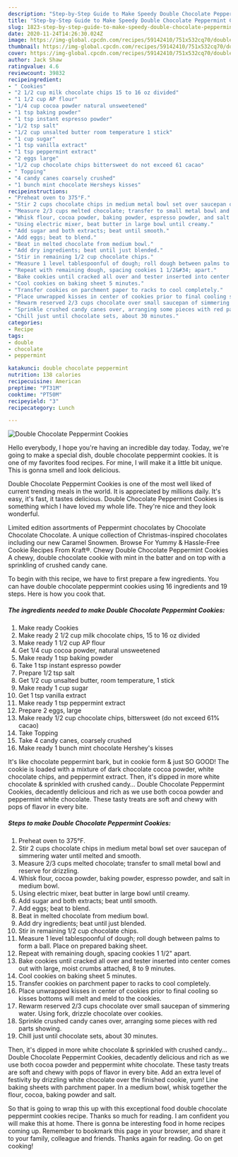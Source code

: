 ```yaml
---
description: "Step-by-Step Guide to Make Speedy Double Chocolate Peppermint Cookies"
title: "Step-by-Step Guide to Make Speedy Double Chocolate Peppermint Cookies"
slug: 1823-step-by-step-guide-to-make-speedy-double-chocolate-peppermint-cookies
date: 2020-11-24T14:26:30.024Z
image: https://img-global.cpcdn.com/recipes/59142410/751x532cq70/double-chocolate-peppermint-cookies-recipe-main-photo.jpg
thumbnail: https://img-global.cpcdn.com/recipes/59142410/751x532cq70/double-chocolate-peppermint-cookies-recipe-main-photo.jpg
cover: https://img-global.cpcdn.com/recipes/59142410/751x532cq70/double-chocolate-peppermint-cookies-recipe-main-photo.jpg
author: Jack Shaw
ratingvalue: 4.6
reviewcount: 39832
recipeingredient:
- " Cookies"
- "2 1/2 cup milk chocolate chips 15 to 16 oz divided"
- "1 1/2 cup AP flour"
- "1/4 cup cocoa powder natural unsweetened"
- "1 tsp baking powder"
- "1 tsp instant espresso powder"
- "1/2 tsp salt"
- "1/2 cup unsalted butter room temperature 1 stick"
- "1 cup sugar"
- "1 tsp vanilla extract"
- "1 tsp peppermint extract"
- "2 eggs large"
- "1/2 cup chocolate chips bittersweet do not exceed 61 cacao"
- " Topping"
- "4 candy canes coarsely crushed"
- "1 bunch mint chocolate Hersheys kisses"
recipeinstructions:
- "Preheat oven to 375°F."
- "Stir 2 cups chocolate chips in medium metal bowl set over saucepan of simmering water until melted and smooth."
- "Measure 2/3 cups melted chocolate; transfer to small metal bowl and reserve for drizzling."
- "Whisk flour, cocoa powder, baking powder, espresso powder, and salt in medium bowl."
- "Using electric mixer, beat butter in large bowl until creamy."
- "Add sugar and both extracts; beat until smooth."
- "Add eggs; beat to blend."
- "Beat in melted chocolate from medium bowl."
- "Add dry ingredients; beat until just blended."
- "Stir in remaining 1/2 cup chocolate chips."
- "Measure 1 level tablespoonful of dough; roll dough between palms to form a ball. Place on prepared baking sheet."
- "Repeat with remaining dough, spacing cookies 1 1/2&#34; apart."
- "Bake cookies until cracked all over and tester inserted into center comes out with large, moist crumbs attached, 8 to 9 minutes."
- "Cool cookies on baking sheet 5 minutes."
- "Transfer cookies on parchment paper to racks to cool completely."
- "Place unwrapped kisses in center of cookies prior to final cooling so kisses bottoms will melt and meld to the cookies."
- "Rewarm reserved 2/3 cups chocolate over small saucepan of simmering water. Using fork, drizzle chocolate over cookies."
- "Sprinkle crushed candy canes over, arranging some pieces with red parts showing."
- "Chill just until chocolate sets, about 30 minutes."
categories:
- Recipe
tags:
- double
- chocolate
- peppermint

katakunci: double chocolate peppermint 
nutrition: 138 calories
recipecuisine: American
preptime: "PT31M"
cooktime: "PT50M"
recipeyield: "3"
recipecategory: Lunch

---
```



![Double Chocolate Peppermint Cookies](https://img-global.cpcdn.com/recipes/59142410/751x532cq70/double-chocolate-peppermint-cookies-recipe-main-photo.jpg)

Hello everybody, I hope you're having an incredible day today. Today, we're going to make a special dish, double chocolate peppermint cookies. It is one of my favorites food recipes. For mine, I will make it a little bit unique. This is gonna smell and look delicious.

Double Chocolate Peppermint Cookies is one of the most well liked of current trending meals in the world. It is appreciated by millions daily. It's easy, it's fast, it tastes delicious. Double Chocolate Peppermint Cookies is something which I have loved my whole life. They're nice and they look wonderful.

Limited edition assortments of Peppermint chocolates by Chocolate Chocolate Chocolate. A unique collection of Christmas-inspired chocolates including our new Caramel Snowmen. Browse For Yummy &amp; Hassle-Free Cookie Recipes From Kraft®. Chewy Double Chocolate Peppermint Cookies A chewy, double chocolate cookie with mint in the batter and on top with a sprinkling of crushed candy cane.


To begin with this recipe, we have to first prepare a few ingredients. You can have double chocolate peppermint cookies using 16 ingredients and 19 steps. Here is how you cook that.

<!--inarticleads1-->

##### The ingredients needed to make Double Chocolate Peppermint Cookies:

1. Make ready  Cookies
1. Make ready 2 1/2 cup milk chocolate chips, 15 to 16 oz divided
1. Make ready 1 1/2 cup AP flour
1. Get 1/4 cup cocoa powder, natural unsweetened
1. Make ready 1 tsp baking powder
1. Take 1 tsp instant espresso powder
1. Prepare 1/2 tsp salt
1. Get 1/2 cup unsalted butter, room temperature, 1 stick
1. Make ready 1 cup sugar
1. Get 1 tsp vanilla extract
1. Make ready 1 tsp peppermint extract
1. Prepare 2 eggs, large
1. Make ready 1/2 cup chocolate chips, bittersweet (do not exceed 61% cacao)
1. Take  Topping
1. Take 4 candy canes, coarsely crushed
1. Make ready 1 bunch mint chocolate Hershey&#39;s kisses


It&#39;s like chocolate peppermint bark, but in cookie form &amp; just SO GOOD! The cookie is loaded with a mixture of dark chocolate cocoa powder, white chocolate chips, and peppermint extract. Then, it&#39;s dipped in more white chocolate &amp; sprinkled with crushed candy… Double Chocolate Peppermint Cookies, decadently delicious and rich as we use both cocoa powder and peppermint white chocolate. These tasty treats are soft and chewy with pops of flavor in every bite. 

<!--inarticleads2-->

##### Steps to make Double Chocolate Peppermint Cookies:

1. Preheat oven to 375°F.
1. Stir 2 cups chocolate chips in medium metal bowl set over saucepan of simmering water until melted and smooth.
1. Measure 2/3 cups melted chocolate; transfer to small metal bowl and reserve for drizzling.
1. Whisk flour, cocoa powder, baking powder, espresso powder, and salt in medium bowl.
1. Using electric mixer, beat butter in large bowl until creamy.
1. Add sugar and both extracts; beat until smooth.
1. Add eggs; beat to blend.
1. Beat in melted chocolate from medium bowl.
1. Add dry ingredients; beat until just blended.
1. Stir in remaining 1/2 cup chocolate chips.
1. Measure 1 level tablespoonful of dough; roll dough between palms to form a ball. Place on prepared baking sheet.
1. Repeat with remaining dough, spacing cookies 1 1/2&#34; apart.
1. Bake cookies until cracked all over and tester inserted into center comes out with large, moist crumbs attached, 8 to 9 minutes.
1. Cool cookies on baking sheet 5 minutes.
1. Transfer cookies on parchment paper to racks to cool completely.
1. Place unwrapped kisses in center of cookies prior to final cooling so kisses bottoms will melt and meld to the cookies.
1. Rewarm reserved 2/3 cups chocolate over small saucepan of simmering water. Using fork, drizzle chocolate over cookies.
1. Sprinkle crushed candy canes over, arranging some pieces with red parts showing.
1. Chill just until chocolate sets, about 30 minutes.


Then, it&#39;s dipped in more white chocolate &amp; sprinkled with crushed candy… Double Chocolate Peppermint Cookies, decadently delicious and rich as we use both cocoa powder and peppermint white chocolate. These tasty treats are soft and chewy with pops of flavor in every bite. Add an extra level of festivity by drizzling white chocolate over the finished cookie, yum! Line baking sheets with parchment paper. In a medium bowl, whisk together the flour, cocoa, baking powder and salt. 

So that is going to wrap this up with this exceptional food double chocolate peppermint cookies recipe. Thanks so much for reading. I am confident you will make this at home. There is gonna be interesting food in home recipes coming up. Remember to bookmark this page in your browser, and share it to your family, colleague and friends. Thanks again for reading. Go on get cooking!
